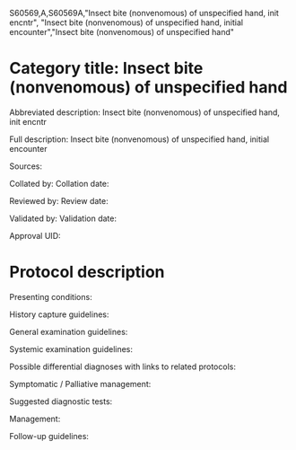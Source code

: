 S60569,A,S60569A,"Insect bite (nonvenomous) of unspecified hand, init encntr", "Insect bite (nonvenomous) of unspecified hand, initial encounter","Insect bite (nonvenomous) of unspecified hand"
# Category title: Insect bite (nonvenomous) of unspecified hand

Abbreviated description: Insect bite (nonvenomous) of unspecified hand, init encntr

Full description: Insect bite (nonvenomous) of unspecified hand, initial encounter

Sources:

Collated by:
Collation date:

Reviewed by:
Review date:

Validated by:
Validation date:

Approval UID:

# Protocol description

Presenting conditions:

History capture guidelines:

General examination guidelines:

Systemic examination guidelines:

Possible differential diagnoses with links to related protocols:

Symptomatic / Palliative management:

Suggested diagnostic tests:

Management:

Follow-up guidelines:
